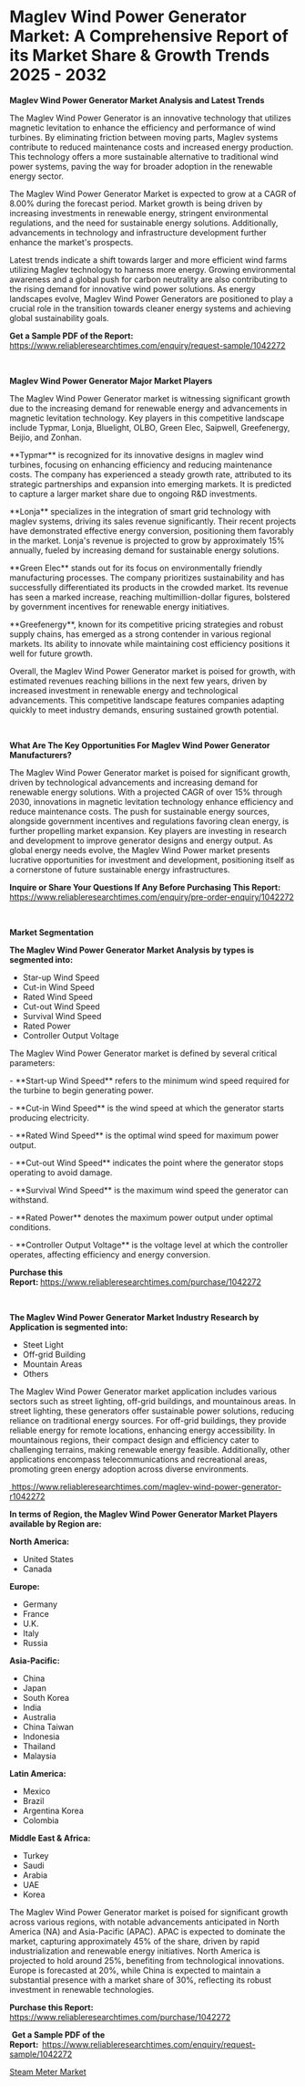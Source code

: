 <p><h1>Maglev Wind Power Generator Market: A Comprehensive Report of its Market Share & Growth Trends 2025 - 2032</h1></p><p><strong>Maglev Wind Power Generator Market Analysis and Latest Trends</strong></p>
<p><p>The Maglev Wind Power Generator is an innovative technology that utilizes magnetic levitation to enhance the efficiency and performance of wind turbines. By eliminating friction between moving parts, Maglev systems contribute to reduced maintenance costs and increased energy production. This technology offers a more sustainable alternative to traditional wind power systems, paving the way for broader adoption in the renewable energy sector.</p><p>The Maglev Wind Power Generator Market is expected to grow at a CAGR of 8.00% during the forecast period. Market growth is being driven by increasing investments in renewable energy, stringent environmental regulations, and the need for sustainable energy solutions. Additionally, advancements in technology and infrastructure development further enhance the market's prospects. </p><p>Latest trends indicate a shift towards larger and more efficient wind farms utilizing Maglev technology to harness more energy. Growing environmental awareness and a global push for carbon neutrality are also contributing to the rising demand for innovative wind power solutions. As energy landscapes evolve, Maglev Wind Power Generators are positioned to play a crucial role in the transition towards cleaner energy systems and achieving global sustainability goals.</p></p>
<p><strong>Get a Sample PDF of the Report:&nbsp;</strong> <a href="https://www.reliableresearchtimes.com/enquiry/request-sample/1042272?utm_campaign=2391&utm_medium=2&utm_source=Github&utm_content=ia&utm_term=16022025&utm_id=maglev-wind-power-generator">https://www.reliableresearchtimes.com/enquiry/request-sample/1042272</a></p>
<p>&nbsp;</p>
<p><strong>Maglev Wind Power Generator Major Market Players</strong></p>
<p><p>The Maglev Wind Power Generator market is witnessing significant growth due to the increasing demand for renewable energy and advancements in magnetic levitation technology. Key players in this competitive landscape include Typmar, Lonja, Bluelight, OLBO, Green Elec, Saipwell, Greefenergy, Beijio, and Zonhan.</p><p>**Typmar** is recognized for its innovative designs in maglev wind turbines, focusing on enhancing efficiency and reducing maintenance costs. The company has experienced a steady growth rate, attributed to its strategic partnerships and expansion into emerging markets. It is predicted to capture a larger market share due to ongoing R&D investments.</p><p>**Lonja** specializes in the integration of smart grid technology with maglev systems, driving its sales revenue significantly. Their recent projects have demonstrated effective energy conversion, positioning them favorably in the market. Lonja's revenue is projected to grow by approximately 15% annually, fueled by increasing demand for sustainable energy solutions.</p><p>**Green Elec** stands out for its focus on environmentally friendly manufacturing processes. The company prioritizes sustainability and has successfully differentiated its products in the crowded market. Its revenue has seen a marked increase, reaching multimillion-dollar figures, bolstered by government incentives for renewable energy initiatives.</p><p>**Greefenergy**, known for its competitive pricing strategies and robust supply chains, has emerged as a strong contender in various regional markets. Its ability to innovate while maintaining cost efficiency positions it well for future growth.</p><p>Overall, the Maglev Wind Power Generator market is poised for growth, with estimated revenues reaching billions in the next few years, driven by increased investment in renewable energy and technological advancements. This competitive landscape features companies adapting quickly to meet industry demands, ensuring sustained growth potential.</p></p>
<p>&nbsp;</p>
<p><strong>What Are The Key Opportunities For Maglev Wind Power Generator Manufacturers?</strong></p>
<p><p>The Maglev Wind Power Generator market is poised for significant growth, driven by technological advancements and increasing demand for renewable energy solutions. With a projected CAGR of over 15% through 2030, innovations in magnetic levitation technology enhance efficiency and reduce maintenance costs. The push for sustainable energy sources, alongside government incentives and regulations favoring clean energy, is further propelling market expansion. Key players are investing in research and development to improve generator designs and energy output. As global energy needs evolve, the Maglev Wind Power market presents lucrative opportunities for investment and development, positioning itself as a cornerstone of future sustainable energy infrastructures.</p></p>
<p><strong>Inquire or Share Your Questions If Any Before Purchasing This Report:</strong> <a href="https://www.reliableresearchtimes.com/enquiry/pre-order-enquiry/1042272?utm_campaign=2391&utm_medium=2&utm_source=Github&utm_content=ia&utm_term=16022025&utm_id=maglev-wind-power-generator">https://www.reliableresearchtimes.com/enquiry/pre-order-enquiry/1042272</a></p>
<p>&nbsp;</p>
<p><strong>Market Segmentation</strong></p>
<p><strong>The Maglev Wind Power Generator Market Analysis by types is segmented into:</strong></p>
<p><ul><li>Star-up Wind Speed</li><li>Cut-in Wind Speed</li><li>Rated Wind Speed</li><li>Cut-out Wind Speed</li><li>Survival Wind Speed</li><li>Rated Power</li><li>Controller Output Voltage</li></ul></p>
<p><p>The Maglev Wind Power Generator market is defined by several critical parameters: </p><p>- **Start-up Wind Speed** refers to the minimum wind speed required for the turbine to begin generating power.</p><p>- **Cut-in Wind Speed** is the wind speed at which the generator starts producing electricity.</p><p>- **Rated Wind Speed** is the optimal wind speed for maximum power output.</p><p>- **Cut-out Wind Speed** indicates the point where the generator stops operating to avoid damage.</p><p>- **Survival Wind Speed** is the maximum wind speed the generator can withstand.</p><p>- **Rated Power** denotes the maximum power output under optimal conditions.</p><p>- **Controller Output Voltage** is the voltage level at which the controller operates, affecting efficiency and energy conversion.</p></p>
<p><strong>Purchase this Report:&nbsp;</strong><a href="https://www.reliableresearchtimes.com/purchase/1042272?utm_campaign=2391&utm_medium=2&utm_source=Github&utm_content=ia&utm_term=16022025&utm_id=maglev-wind-power-generator">https://www.reliableresearchtimes.com/purchase/1042272</a></p>
<p>&nbsp;</p>
<p><strong>The Maglev Wind Power Generator Market Industry Research by Application is segmented into:</strong></p>
<p><ul><li>Steet Light</li><li>Off-grid Building</li><li>Mountain Areas</li><li>Others</li></ul></p>
<p><p>The Maglev Wind Power Generator market application includes various sectors such as street lighting, off-grid buildings, and mountainous areas. In street lighting, these generators offer sustainable power solutions, reducing reliance on traditional energy sources. For off-grid buildings, they provide reliable energy for remote locations, enhancing energy accessibility. In mountainous regions, their compact design and efficiency cater to challenging terrains, making renewable energy feasible. Additionally, other applications encompass telecommunications and recreational areas, promoting green energy adoption across diverse environments.</p></p>
<p><a href="https://www.reliableresearchtimes.com/maglev-wind-power-generator-r1042272?utm_campaign=2391&utm_medium=2&utm_source=Github&utm_content=ia&utm_term=16022025&utm_id=maglev-wind-power-generator">&nbsp;https://www.reliableresearchtimes.com/maglev-wind-power-generator-r1042272</a></p>
<p><strong>In terms of Region, the Maglev Wind Power Generator Market Players available by Region are:</strong></p>
<p>
    <p> <strong> North America: </strong>
        <ul>
            <li>United States</li>
            <li>Canada</li>
        </ul>
        </p> 
    <p> <strong> Europe: </strong>
        <ul>
            <li>Germany</li>
            <li>France</li>
            <li>U.K.</li>
            <li>Italy</li>
            <li>Russia</li>
        </ul>
        </p> 
    <p> <strong> Asia-Pacific: </strong>
        <ul>
            <li>China</li>
            <li>Japan</li>
            <li>South Korea</li>
            <li>India</li>
            <li>Australia</li>
            <li>China Taiwan</li>
            <li>Indonesia</li>
            <li>Thailand</li>
            <li>Malaysia</li>
        </ul>
        </p> 
    <p> <strong> Latin America: </strong>
        <ul>
            <li>Mexico</li>
            <li>Brazil</li>
            <li>Argentina Korea</li>
            <li>Colombia</li>
        </ul>
        </p> 
    <p> <strong> Middle East & Africa: </strong>
        <ul>
            <li>Turkey</li>
            <li>Saudi</li>
            <li>Arabia</li>
            <li>UAE</li>
            <li>Korea</li>
        </ul>
    </p>
    </p>
<p><p>The Maglev Wind Power Generator market is poised for significant growth across various regions, with notable advancements anticipated in North America (NA) and Asia-Pacific (APAC). APAC is expected to dominate the market, capturing approximately 45% of the share, driven by rapid industrialization and renewable energy initiatives. North America is projected to hold around 25%, benefiting from technological innovations. Europe is forecasted at 20%, while China is expected to maintain a substantial presence with a market share of 30%, reflecting its robust investment in renewable technologies.</p></p>
<p><strong>Purchase this Report: </strong><a href="https://www.reliableresearchtimes.com/purchase/1042272?utm_campaign=2391&utm_medium=2&utm_source=Github&utm_content=ia&utm_term=16022025&utm_id=maglev-wind-power-generator">https://www.reliableresearchtimes.com/purchase/1042272</a></p>
<p>&nbsp;<strong>Get a Sample PDF of the Report:&nbsp;&nbsp;</strong><a href="https://www.reliableresearchtimes.com/enquiry/request-sample/1042272?utm_campaign=2391&utm_medium=2&utm_source=Github&utm_content=ia&utm_term=16022025&utm_id=maglev-wind-power-generator">https://www.reliableresearchtimes.com/enquiry/request-sample/1042272</a></p>
<p><strong></strong></p>
<p><p><a href="https://github.com/hartsockdonnette82/Market-Research-Report-List-1/blob/main/steam-meter-market.md?utm_campaign=2391&utm_medium=2&utm_source=Github&utm_content=ia&utm_term=16022025&utm_id=maglev-wind-power-generator">Steam Meter Market</a></p></p>